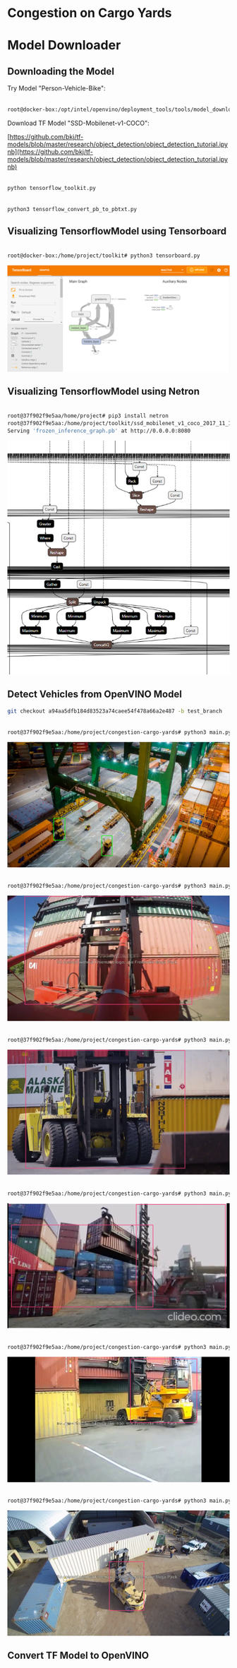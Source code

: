 # Congestion on Cargo Yards



# Model Downloader

## Downloading the Model

Try Model "Person-Vehicle-Bike":

```bash

root@docker-box:/opt/intel/openvino/deployment_tools/tools/model_downloader# python3 downloader.py --name "person-vehicle-bike-detection-crossroad-0078" --output_dir /home/project/models

```

Download TF Model "SSD-Mobilenet-v1-COCO":

[https://github.com/bkj/tf-models/blob/master/research/object_detection/object_detection_tutorial.ipynb](https://github.com/bkj/tf-models/blob/master/research/object_detection/object_detection_tutorial.ipynb)

```bash

python tensorflow_toolkit.py

```

```bash

python3 tensorflow_convert_pb_to_pbtxt.py

```

## Visualizing TensorflowModel using Tensorboard

```bash

root@docker-box:/home/project/toolkit# python3 tensorboard.py

```

![../images/tensorboard.PNG](../images/tensorboard.PNG)

## Visualizing TensorflowModel using Netron

```bash

root@37f902f9e5aa/home/project# pip3 install netron
root@37f902f9e5aa:/home/project/toolkit/ssd_mobilenet_v1_coco_2017_11_17# netron -b frozen_inference_graph.pb --host 0.0.0.0 --port 8080
Serving 'frozen_inference_graph.pb' at http://0.0.0.0:8080

```

![../images/netron-half.PNG](../images/netron-half.PNG)

## Detect Vehicles from OpenVINO Model

```bash
git checkout a94aa5dfb184d83523a74caee54f478a66a2e487 -b test_branch
```

```bash

root@37f902f9e5aa:/home/project/congestion-cargo-yards# python3 main.py -m /home/project/models/intel/person-vehicle-bike-detection-crossroad-0078/FP32/person-vehicle-bike-detection-crossroad-0078.xml -vds "/home/project/images/automated-queue.png" -d CPU -bt 1 --batch_size 1 -pt 0.11 --relative_overlap_area 1.0 --relative_union_area 1.0 --iou_threshold 0.1 --finalize_iou_boxes 1

```

![../images/automated-queue.0.png](../images/automated-queue.0.png)

<!--
```bash

root@37f902f9e5aa:/home/project/congestion-cargo-yards# python3 main.py -m /home/project/models/intel/person-vehicle-bike-detection-crossroad-yolov3-1020/FP32/person-vehicle-bike-detection-crossroad-yolov3-1020.xml -vds "/home/project/images/automated-queue.png" -d CPU -bt 1 --batch_size 1 -pt 0.11 --prob_threshold 0.05 --iou_threshold 1.0 --yolo 1 --dict_export 1

```

![../images/automated-queue.0.yolo.png](../images/automated-queue.0.yolo.png)

-->

```bash

root@37f902f9e5aa:/home/project/congestion-cargo-yards# python3 main.py -m /home/project/models/intel/person-vehicle-bike-detection-crossroad-0078/FP32/person-vehicle-bike-detection-crossroad-0078.xml -vds "/home/project/images/cargo-inside-forklift.png" -d CPU -bt 1 --batch_size 1 -pt 0.3 --relative_overlap_area 1.0 --relative_union_area 1.0 --iou_threshold 0.1 --finalize_iou_boxes 1

```

![../images/cargo-inside-forklift.0.png](../images/cargo-inside-forklift.0.png)

```bash

root@37f902f9e5aa:/home/project/congestion-cargo-yards# python3 main.py -m /home/project/models/intel/person-vehicle-bike-detection-crossroad-0078/FP32/person-vehicle-bike-detection-crossroad-0078.xml -vds "/home/project/images/forklift-back.png" -d CPU -bt 1 --batch_size 1 -pt 0.4

```

![../images/forklift-back.0.png](../images/forklift-back.0.png)

```bash

root@37f902f9e5aa:/home/project/congestion-cargo-yards# python3 main.py -m /home/project/models/intel/person-vehicle-bike-detection-crossroad-0078/FP32/person-vehicle-bike-detection-crossroad-0078.xml -vds "/home/project/images/forklift-carry-weight.png" -d CPU -bt 1 --batch_size 1 -pt 0.25

```

![../images/forklift-carry-weight.0.png](../images/forklift-carry-weight.0.png)

```bash

root@37f902f9e5aa:/home/project/congestion-cargo-yards# python3 main.py -m /home/project/models/intel/person-vehicle-bike-detection-crossroad-0078/FP32/person-vehicle-bike-detection-crossroad-0078.xml -vds "/home/project/images/forklift-stationary-cog-drill.png" -d CPU -bt 1 --batch_size 1 -pt 0.2

```

![../images/forklift-stationary-cog-drill.0.png](../images/forklift-stationary-cog-drill.0.png)

```bash

root@37f902f9e5aa:/home/project/congestion-cargo-yards# python3 main.py -m /home/project/models/intel/person-vehicle-bike-detection-crossroad-0078/FP32/person-vehicle-bike-detection-crossroad-0078.xml -vds "/home/project/images/forklift-top.png" -d CPU -bt 1 --batch_size 1 -pt 0.25 --relative_overlap_area 1.0 --relative_union_area 1.0 --iou_threshold 0.1 --finalize_iou_boxes 1

```

![../images/forklift-top.0.png](../images/forklift-top.0.png)



## Convert TF Model to OpenVINO


